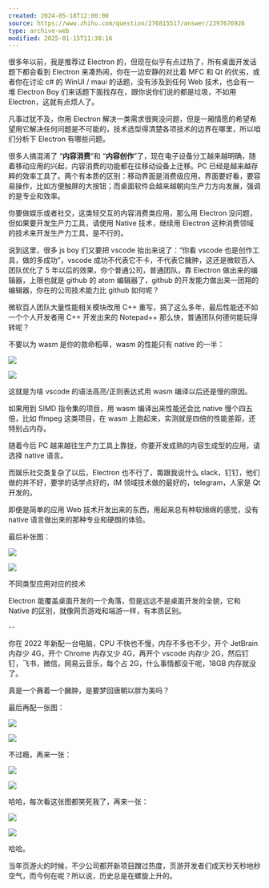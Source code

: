 ```yaml
---
created: 2024-05-18T12:00:00
source: https://www.zhihu.com/question/276815517/answer/2397676926
type: archive-web
modified: 2025-01-15T11:38:16
---
```


很多年以前，我是推荐过 Electron 的，但现在似乎有点过热了，所有桌面开发话题下都会看到 Electron 来凑热闹，你在一边安静的对比着 MFC 和 Qt 的优劣，或者你在讨论 c\# 的 WinUI / maui 的话题，没有涉及到任何 Web 技术，也会有一堆 Electron Boy 们来话题下面找存在，跟你说你们说的都是垃圾，不如用 Electron，这就有点烦人了。

凡事过犹不及，你用 Electron 解决一类需求很爽没问题，但是一厢情愿的希望希望用它解决任何问题是不可能的，技术选型得清楚各项技术的边界在哪里，所以咱们分析下 Electron 有哪些问题。

很多人搞混淆了 “**内容消费**”和 “**内容创作**”了，现在电子设备分工越来越明确，随着移动应用的兴起，内容消费的功能都在往移动设备上迁移。PC 已经是越来越存粹的效率工具了。两个有本质的区别：移动界面是消费级应用，界面要好看，要容易操作，比如方便触屏的大按钮；而桌面软件会越来越朝向生产力方向发展，强调的是专业和效率。

你要做娱乐或者社交，这类轻交互的内容消费类应用，那么用 Electron 没问题，但如果要开发生产力工具，请使用 Native 技术，继续用 Electron 这种消费领域的技术来开发生产力工具，是不行的。

说到这里，很多 js boy 们又要把 vscode 抬出来说了：“你看 vscode 也是创作工具，做的多成功”，vscode 成功不代表它不卡，不代表它臃肿，这还是微软百人团队优化了 5 年以后的效果，你个普通公司，普通团队，靠 Electron 做出来的编辑器，上限也就是 github 的 atom 编辑器了，github 的开发能力做出来一团翔的编辑器，你在的公司技术能力比 github 如何呢？

微软百人团队大量性能相关模块改用 C++ 重写，搞了这么多年，最后性能还不如一个个人开发者用 C++ 开发出来的 Notepad++ 那么快，普通团队何德何能玩得转呢？

不要以为 wasm 是你的救命稻草，wasm 的性能只有 native 的一半：

![](assets/2024/v2-890a86d7b31c80f2ab571e4f97b07721_720w.jpg)

![](assets/2024/v2-890a86d7b31c80f2ab571e4f97b07721_r.jpg)

这就是为啥 vscode 的语法高亮/正则表达式用 wasm 编译以后还是慢的原因。

如果用到 SIMD 指令集的项目，用 wasm 编译出来性能还会比 native 慢个四五倍，比如 ffmpeg 这类项目，在 wasm 上跑起来，实测就是四倍的性能差距，还特别占内存。

随着今后 PC 越来越往生产力工具上靠拢，你要开发成熟的内容生成型的应用，请选择 native 语言。

而娱乐社交类复杂了以后，Electron 也不行了，甭跟我说什么 slack，钉钉，他们做的并不好，要学的话学点好的，IM 领域技术做的最好的，telegram，人家是 Qt 开发的。

即便是简单的应用 Web 技术开发出来的东西，用起来总有种软绵绵的感觉，没有 native 语言做出来的那种专业和硬朗的体验。

最后补张图：

![](assets/2024/v2-2362e8be1832d6ecfdd9c7b005247ce5_720w.jpg)

![](assets/2024/v2-2362e8be1832d6ecfdd9c7b005247ce5_1440w.webp)

不同类型应用对应的技术

Electron 能覆盖桌面开发的一个角落，但是远远不是桌面开发的全貌，它和 Native 的区别，就像网页游戏和端游一样，有本质区别。

\--

你在 2022 年新配一台电脑，CPU 不快也不慢，内存不多也不少，开个 JetBrain 内存少 4G，开个 Chrome 内存又少 4G，再开个 vscode 内存少 2G，然后钉钉，飞书，微信，网易云音乐，每个占 2G，什么事情都没干呢，18GB 内存就没了。

真是一个赛着一个臃肿，是要梦回唐朝以胖为美吗？

最后再配一张图：

![](assets/2024/v2-fea6909e629ce534980e5ba386d8dd6a_720w.jpg)

![](assets/2024/v2-fea6909e629ce534980e5ba386d8dd6a_r.jpg)

不过瘾，再来一张：

![](assets/2024/v2-df3b05976af24b18ce3f3e8af71fb598_720w.jpg)

![](assets/2024/v2-df3b05976af24b18ce3f3e8af71fb598_r.jpg)

哈哈，每次看这张图都笑死我了，再来一张：

![](assets/2024/v2-098f97fa159b1c1ee6e2786f0ae90d8d_720w.jpg)

![](assets/2024/v2-098f97fa159b1c1ee6e2786f0ae90d8d_r.jpg)

哈哈。

当年页游火的时候，不少公司都开新项目蹭过热度，页游开发者们成天秒天秒地秒空气，而今何在呢？所以说，历史总是在螺旋上升的。
